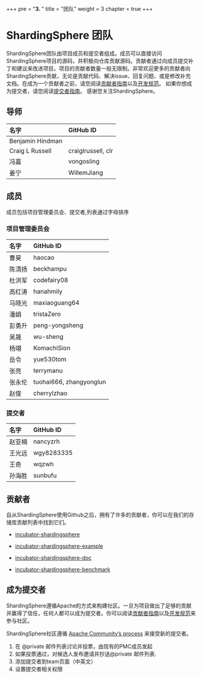 +++
pre = "<b>3. </b>"
title = "团队"
weight = 3
chapter = true
+++
# ShardingSphere 团队

ShardingSphere团队由项目成员和提交者组成。成员可以直接访问ShardingSphere项目的源码，并积极向仓库贡献源码。贡献者通过向成员提交补丁和建议来改进项目。项目的贡献者数量一般无限制。非常欢迎更多的贡献者向ShardingSphere贡献，无论是贡献代码、解决issue、回复问题、或是修改补充文档。在成为一个贡献者之前，请您阅读[贡献者指南](https://shardingsphere.apache.org/community/cn/contribute/contributor/)以及[开发规范](https://shardingsphere.apache.org/community/cn/contribute/code-conduct/)。 如果你想成为提交者，请您阅读[提交者指南](https://shardingsphere.apache.org/community/cn/contribute/committer/)。 感谢您关注ShardingSphere。
## 导师

| 名字                    | GitHub ID               |
| :-------------          | :---------------------- |
| Benjamin Hindman        |                         |
| Craig L Russell         | craiglrussell, clr      |
| 冯嘉                    | vongosling               |
| 姜宁                    | WillemJiang              |

## 成员

成员包括项目管理委员会、提交者,列表通过字母排序

### 项目管理委员会

| 名字           | GitHub ID          |
| :------------- | :---------------------- |
| 曹昊           | haocao                  |
| 陈清扬         | beckhampu               |
| 杜洪军         | codefairy08             |
| 高红涛         | hanahmily               |
| 马晓光         | maxiaoguang64           |
| 潘娟           | tristaZero              |
| 彭勇升         | peng-yongsheng          |
| 吴晟           | wu-sheng                |
| 杨翊           | KomachiSion             |
| 岳令           | yue530tom               |
| 张亮           | terrymanu               |
| 张永伦         | tuohai666, zhangyonglun |
| 赵俊           | cherrylzhao             |

### 提交者

| 名字             | GitHub ID          |
| :--------------  | :---------------------- |
| 赵亚楠           | nancyzrh                |
| 王光远           | wgy8283335              |
| 王奇             | wqzwh                   |
| 孙海胜           | sunbufu                 |

## 贡献者

自从ShardingSphere使用Github之后，拥有了许多的贡献者，你可以在我们的存储库贡献列表中找到它们。

- [incubator-shardingsphere](https://github.com/apache/incubator-shardingsphere/graphs/contributors)

- [incubator-shardingsphere-example](https://github.com/apache/incubator-shardingsphere-example/graphs/contributors)

- [incubator-shardingsphere-doc](https://github.com/apache/incubator-shardingsphere-doc)

- [incubator-shardingsphere-benchmark](https://github.com/apache/incubator-shardingsphere-benchmark)

## 成为提交者

ShardingSphere遵循Apache的方式来构建社区。一旦为项目做出了足够的贡献并赢得了信任，任何人都可以成为提交者。你可以阅读[贡献者指南](https://shardingsphere.apache.org/community/cn/contribute/contributor/)以及[开发规范](https://shardingsphere.apache.org/community/cn/contribute/code-conduct/)来参与社区。

ShardingSphere社区遵循 [Apache Community’s process](http://community.apache.org/newcommitter.html) 来接受新的提交者。

1. 在 @private 邮件列表讨论并投票，由现有的PMC成员发起
2. 如果投票通过，对候选人发布邀请并抄送@private 邮件列表.
3. 添加提交者到team页面（中英文）
4. 设置提交者相关权限